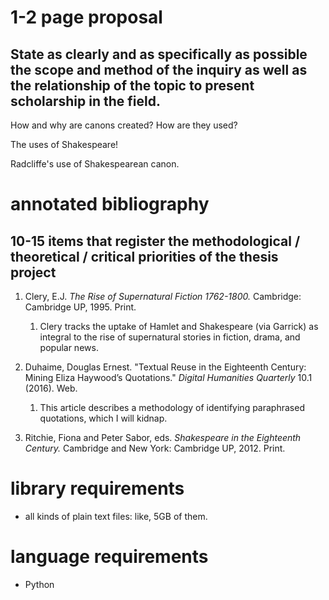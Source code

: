 # 1-2 page proposal
## State as clearly and as specifically as possible the scope and method of the inquiry as well as the relationship of the topic to present scholarship in the field.

How and why are canons created? How are they used?

The uses of Shakespeare!

Radcliffe's use of Shakespearean canon.

# annotated bibliography
## 10-15 items that register the methodological / theoretical / critical priorities of the thesis project

1. Clery, E.J. *The Rise of Supernatural Fiction 1762-1800.* Cambridge: Cambridge UP, 1995. Print.
	1. Clery tracks the uptake of Hamlet and Shakespeare (via Garrick) as integral to the rise of supernatural stories in fiction, drama, and popular news.

1. Duhaime, Douglas Ernest. "Textual Reuse in the Eighteenth Century: Mining Eliza Haywood’s Quotations." *Digital Humanities Quarterly* 10.1 (2016). Web.
	1. This article describes a methodology of identifying paraphrased quotations, which I will kidnap.

1. Ritchie, Fiona and Peter Sabor, eds. *Shakespeare in the Eighteenth Century.* Cambridge and New York: Cambridge UP, 2012. Print.

# library requirements
- all kinds of plain text files: like, 5GB of them.

# language requirements
- Python

